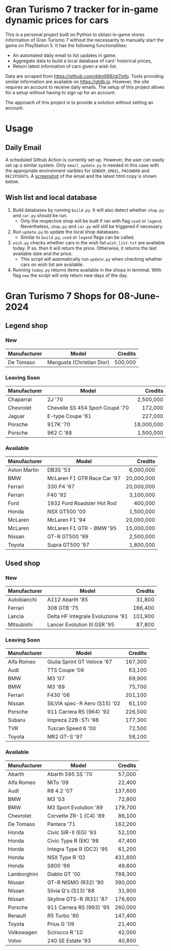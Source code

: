 # Gran Turismo 7 tracker for in-game dynamic prices for cars

This is a personal project built on Python to obtain in-game stores information of Gran Turismo 7 without the necessarity to manually start the game on PlayStation 5. It has the following functionalities:

- An automated daily email to list updates in game.
- Aggregate data to build a local database of cars' historical prices,
- Return latest information of cars given a wish list.

Data are scraped from https://github.com/ddm999/gt7info. Tools providing similar information are available on https://gtdb.io. However, the site requires an account to receive daily emails. The setup of this project allows for a setup without having to sign up for an account.

The approach of this project is to provide a solution without setting an account.

# Usage

## Daily Email

A scheduled Github Action is currently set up. However, the user can easily set up a similar system. Only `email_update.py` is needed in this case with the appropriate environment varibles for `SENDER_EMAIL`, `PASSWORD` and `RECIPIENTS`. A [screenshot](https://raw.githubusercontent.com/marcohoucheng/Gran-Turismo-7-Price-Tracker/main/data/email_screenshot.png) of the email and the latest html copy is shown below.

## Wish list and local database

1. Build databases by running `build.py`. It will also detect whether `shop.py` and `car.py` should be run.
    - Only the respective shop will be built if ran with flag `used` or `legend`. Nevertheless, `shop.py` and `car.py` will still be triggered if necessary.
2. Run `update.py` to update the local shop databases.
    - Similar to `build.py`, `used` or `legend` flags can be called.
3. `wish.py` checks whether cars in the wish list `wish_list.txt` are available today. If so, then it will return the price. Otherwise, it returns the last available date and the price.
    - This script will automatically run `update.py` when checking whather cars on wish list are available.
4. Running `today.py` returns items available in the shops in terminal. With flag `new` the script will only return new days of the day.


# Gran Turismo 7 Shops for 08-June-2024



## Legend shop

### New
 | Manufacturer | Model | Credits |
 | --- | --- | --: |
|De Tomaso|Mangusta (Christian Dior)|500,000|

### Leaving Soon
 | Manufacturer | Model | Credits |
 | --- | --- | --: |
|Chaparral|2J '70|2,500,000|
|Chevrolet|Chevelle SS 454 Sport Coupé '70|172,000|
|Jaguar|E-type Coupe '61|227,000|
|Porsche|917K '70|18,000,000|
|Porsche|962 C '88|1,500,000|

### Available
 | Manufacturer | Model | Credits |
 | --- | --- | --: |
|Aston Martin|DB3S '53|6,000,000|
|BMW|McLaren F1 GTR Race Car '97|20,000,000|
|Ferrari|330 P4 '67|20,000,000|
|Ferrari|F40 '92|3,100,000|
|Ford|1932 Ford Roadster Hot Rod|400,000|
|Honda|NSX GT500 '00|1,500,000|
|McLaren|McLaren F1 '94|20,000,000|
|McLaren|McLaren F1 GTR - BMW '95|15,000,000|
|Nissan|GT-R GT500 '99|2,500,000|
|Toyota|Supra GT500 '97|1,800,000|


## Used shop

### New
 | Manufacturer | Model | Credits |
 | --- | --- | --: |
|Autobianchi|A112 Abarth '85|31,800|
|Ferrari|308 GTB '75|166,400|
|Lancia|Delta HF Integrale Evoluzione '91|101,900|
|Mitsubishi|Lancer Evolution III GSR '95|87,800|

### Leaving Soon
 | Manufacturer | Model | Credits |
 | --- | --- | --: |
|Alfa Romeo|Giulia Sprint GT Veloce '67|167,300|
|Audi|TTS Coupe '09|63,100|
|BMW|M3 '07|69,900|
|BMW|M3 '89|75,700|
|Ferrari|F430 '06|201,100|
|Nissan|SILVIA spec-R Aero (S15) '02|61,100|
|Porsche|911 Carrera RS (964) '92|226,500|
|Subaru|Impreza 22B-STi '98|177,300|
|TVR|Tuscan Speed 6 '00|72,500|
|Toyota|MR2 GT-S '97|58,100|

### Available
 | Manufacturer | Model | Credits |
 | --- | --- | --: |
|Abarth|Abarth 595 SS '70|57,000|
|Alfa Romeo|MiTo '09|22,400|
|Audi|R8 4.2 '07|137,600|
|BMW|M3 '03|72,800|
|BMW|M3 Sport Evolution '89|179,700|
|Chevrolet|Corvette ZR-1 (C4) '89|86,100|
|De Tomaso|Pantera '71|162,200|
|Honda|Civic SiR-II (EG) '93|52,100|
|Honda|Civic Type R (EK) '98|47,400|
|Honda|Integra Type R (DC2) '95|61,200|
|Honda|NSX Type R '02|431,600|
|Honda|S800 '66|49,600|
|Lamborghini|Diablo GT '00|789,300|
|Nissan|GT-R NISMO (R32) '90|390,000|
|Nissan|Silvia Q's (S13) '88|31,900|
|Nissan|Skyline GTS-R (R31) '87|176,600|
|Porsche|911 Carrera RS (993) '95|260,000|
|Renault|R5 Turbo '80|147,400|
|Toyota|Prius G '09|21,400|
|Volkswagen|Scirocco R '10|42,000|
|Volvo|240 SE Estate '93|40,800|
